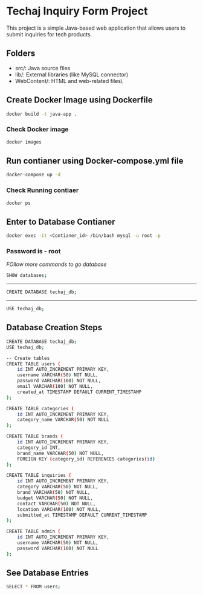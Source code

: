 # Techaj Inquiry Form Project

This project is a simple Java-based web application that allows users to submit inquiries for tech products.

## Folders
- src/: Java source files
- lib/: External libraries (like MySQL connector)
- WebContent/: HTML and web-related files\

## Create Docker Image using Dockerfile
```bash
docker build -t java-app .
```
### Check Docker image
```bash
docker images
```
## Run contianer using Docker-compose.yml file
```bash
docker-compose up -d
```
### Check Running contiaer
```bash
docker ps
```

## Enter to Database Contianer
```bash
docker exec -it <Contianer_id> /bin/bash mysql -u root -p
```
### Password is - root
_FOllow more commands to go database_

```bash
SHOW databases;
```
---
```bash
CREATE DATABASE techaj_db;
```
---
```bash
USE techaj_db;
```
## Database Creation Steps 
```bash
CREATE DATABASE techaj_db;
USE techaj_db;

-- Create tables
CREATE TABLE users (
    id INT AUTO_INCREMENT PRIMARY KEY,
    username VARCHAR(50) NOT NULL,
    password VARCHAR(100) NOT NULL,
    email VARCHAR(100) NOT NULL,
    created_at TIMESTAMP DEFAULT CURRENT_TIMESTAMP
);

CREATE TABLE categories (
    id INT AUTO_INCREMENT PRIMARY KEY,
    category_name VARCHAR(50) NOT NULL
);

CREATE TABLE brands (
    id INT AUTO_INCREMENT PRIMARY KEY,
    category_id INT,
    brand_name VARCHAR(50) NOT NULL,
    FOREIGN KEY (category_id) REFERENCES categories(id)
);

CREATE TABLE inquiries (
    id INT AUTO_INCREMENT PRIMARY KEY,
    category VARCHAR(50) NOT NULL,
    brand VARCHAR(50) NOT NULL,
    budget VARCHAR(50) NOT NULL,
    contact VARCHAR(50) NOT NULL,
    location VARCHAR(100) NOT NULL,
    submitted_at TIMESTAMP DEFAULT CURRENT_TIMESTAMP
);

CREATE TABLE admin (
    id INT AUTO_INCREMENT PRIMARY KEY,
    username VARCHAR(50) NOT NULL,
    password VARCHAR(100) NOT NULL
);

```
## See Database Entries 
```bash
SELECT * FROM users;
```